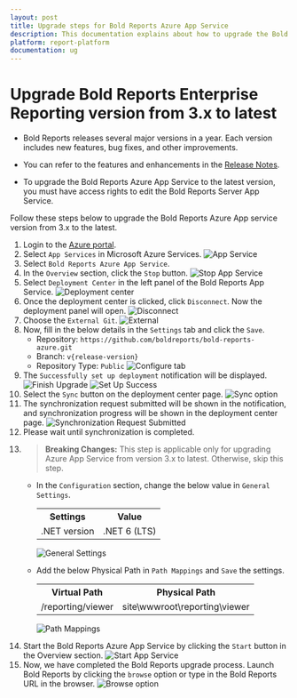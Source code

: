 ```yaml
---
layout: post
title: Upgrade steps for Bold Reports Azure App Service
description: This documentation explains about how to upgrade the Bold Reports Azure App Service from v3.x to latest in the Microsoft Azure.
platform: report-platform
documentation: ug
---
```


# Upgrade Bold Reports Enterprise Reporting version from 3.x to latest

* Bold Reports releases several major versions in a year. Each version includes new features, bug fixes, and other improvements.

* You can refer to the features and enhancements in the [Release Notes](https://www.boldreports.com/release-history/embedded-reporting/5-1).

* To upgrade the Bold Reports Azure App Service to the latest version, you must have access rights to edit the Bold Reports Server App Service.

Follow these steps below to upgrade the Bold Reports Azure App service version from 3.x to the latest.

1. Login to the [Azure portal](https://portal.azure.com/).
2. Select `App Services` in Microsoft Azure Services.
   ![App Service](/static/assets/on-premise/images/installation-and-deployment/upgrade/azure-app-service/app-services.png)
3. Select `Bold Reports Azure App Service`.
4. In the `Overview` section, click the `Stop` button.
   ![Stop App Service](/static/assets/on-premise/images/installation-and-deployment/upgrade/azure-app-service/upgrade-stop-app-service.png)
5. Select `Deployment Center` in the left panel of the Bold Reports App Service.
   ![Deployment center](/static/assets/on-premise/images/installation-and-deployment/upgrade/azure-app-service/upgrade-deployment-center.png)
6. Once the deployment center is clicked, click `Disconnect`. Now the deployment panel will open.
   ![Disconnect](/static/assets/on-premise/images/installation-and-deployment/upgrade/azure-app-service/upgrade-disconnect-option.png)
7. Choose the `External Git`.
   ![External](/static/assets/on-premise/images/installation-and-deployment/upgrade/azure-app-service/upgrade-external.png)
8. Now, fill in the below details in the `Settings` tab and click the `Save`.
    * Repository: `https://github.com/boldreports/bold-reports-azure.git`
    * Branch: `v{release-version}`
    * Repository Type: `Public`
   ![Configure tab](/static/assets/on-premise/images/installation-and-deployment/upgrade/azure-app-service/upgrade-configure-tab.png)
9. The `Successfully set up deployment` notification will be displayed.
   ![Finish Upgrade](/static/assets/on-premise/images/installation-and-deployment/upgrade/azure-app-service/upgrade-finish-upgrade.png)
   ![Set Up Success](/static/assets/on-premise/images/installation-and-deployment/upgrade/azure-app-service/upgrade-setup-success.png)
10. Select the `Sync` button on the deployment center page.
    ![Sync option](/static/assets/on-premise/images/installation-and-deployment/upgrade/azure-app-service/upgrade-sync-option.png)
11. The synchronization request submitted will be shown in the notification, and synchronization progress will be shown in the deployment center page.
    ![Synchronization Request Submitted](/static/assets/on-premise/images/installation-and-deployment/upgrade/azure-app-service/upgrade-synchronization-request-submitted.png)
12. Please wait until synchronization is completed.
13. >**Breaking Changes:** This step is applicable only for upgrading Azure App Service from version 3.x to latest. Otherwise, skip this step.
      * In the `Configuration` section, change the below value in `General Settings`.
         <table>
         <tr>
          <th>Settings</th>
          <th>Value</th>
         </tr>
         <tr>
          <td>.NET version</td>
          <td>.NET 6 (LTS)</td>
         </tr>
         </table>

         ![General Settings](/static/assets/on-premise/images/installation-and-deployment/upgrade/azure-app-service/dot-net-version-in-general-settings.png)
      * Add the below Physical Path in `Path Mappings` and `Save` the settings.
         <table>
         <tr>
          <th>Virtual Path</th>
          <th>Physical Path</th>
         </tr>
         <tr>
          <td>/reporting/viewer</td>
          <td>site\wwwroot\reporting\viewer</td>
         </tr>
         </table>

         ![Path Mappings](/static/assets/on-premise/images/installation-and-deployment/upgrade/azure-app-service/viewer-service-in-path-mappings.png)
14. Start the Bold Reports Azure App Service by clicking the `Start` button in the Overview section.
    ![Start App Service](/static/assets/on-premise/images/installation-and-deployment/upgrade/azure-app-service/upgrade-start-app-service.png)
15. Now, we have completed the Bold Reports upgrade process. Launch Bold Reports by clicking the `browse` option or type in the Bold Reports URL in the browser.
    ![Browse option](/static/assets/on-premise/images/installation-and-deployment/upgrade/azure-app-service/upgrade-browse-option.png)